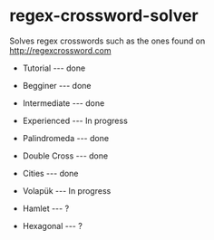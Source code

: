# regex-crossword-solver

Solves regex crosswords such as the ones found on <http://regexcrossword.com>

* Tutorial --- done

* Begginer --- done

* Intermediate --- done

* Experienced --- In progress

* Palindromeda --- done

* Double Cross --- done

* Cities --- done

* Volapük --- In progress

* Hamlet --- ?

* Hexagonal --- ?

